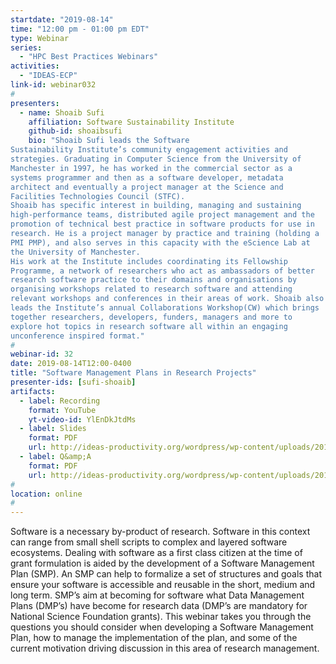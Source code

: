```yaml
---
startdate: "2019-08-14"
time: "12:00 pm - 01:00 pm EDT"
type: Webinar
series:
  - "HPC Best Practices Webinars"
activities:
  - "IDEAS-ECP"
link-id: webinar032
#
presenters:
  - name: Shoaib Sufi
    affiliation: Software Sustainability Institute
    github-id: shoaibsufi
    bio: "Shoaib Sufi leads the Software
Sustainability Institute’s community engagement activities and
strategies. Graduating in Computer Science from the University of
Manchester in 1997, he has worked in the commercial sector as a
systems programmer and then as a software developer, metadata
architect and eventually a project manager at the Science and
Facilities Technologies Council (STFC).
Shoaib has specific interest in building, managing and sustaining
high-performance teams, distributed agile project management and the
promotion of technical best practice in software products for use in
research. He is a project manager by practice and training (holding a
PMI PMP), and also serves in this capacity with the eScience Lab at
the University of Manchester.
His work at the Institute includes coordinating its Fellowship
Programme, a network of researchers who act as ambassadors of better
research software practice to their domains and organisations by
organising workshops related to research software and attending
relevant workshops and conferences in their areas of work. Shoaib also
leads the Institute’s annual Collaborations Workshop(CW) which brings
together researchers, developers, funders, managers and more to
explore hot topics in research software all within an engaging
unconference inspired format."
#
webinar-id: 32
date: 2019-08-14T12:00-0400
title: "Software Management Plans in Research Projects"
presenter-ids: [sufi-shoaib]
artifacts:
  - label: Recording
    format: YouTube
    yt-video-id: YlEnDkJtdMs
  - label: Slides
    format: PDF
    url: http://ideas-productivity.org/wordpress/wp-content/uploads/2019/08/webinar032-managementplans.pdf
  - label: Q&amp;A
    format: PDF
    url: http://ideas-productivity.org/wordpress/wp-content/uploads/2019/08/webinar032-managementplans-qa.pdf
#
location: online
#
---
```

Software is a necessary by-product of research. Software in this
context can range from small shell scripts to complex and layered
software ecosystems. Dealing with software as a first class citizen at
the time of grant formulation is aided by the development of a
Software Management Plan (SMP). An SMP can help to formalize a set of
structures and goals that ensure your software is accessible and
reusable in the short, medium and long term. SMP’s aim at becoming for
software what Data Management Plans (DMP’s) have become for research
data (DMP’s are mandatory for National Science Foundation
grants). This webinar takes you through the questions you should
consider when developing a Software Management Plan, how to manage the
implementation of the plan, and some of the current motivation driving
discussion in this area of research management.
